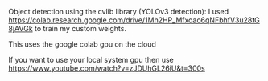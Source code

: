 Object detection using the cvlib library (YOLOv3 detection):
I used https://colab.research.google.com/drive/1Mh2HP_Mfxoao6qNFbhfV3u28tG8jAVGk to train my custom weights. 

This uses the google colab gpu on the cloud

If you want to use your local system gpu then use https://www.youtube.com/watch?v=zJDUhGL26iU&t=300s
